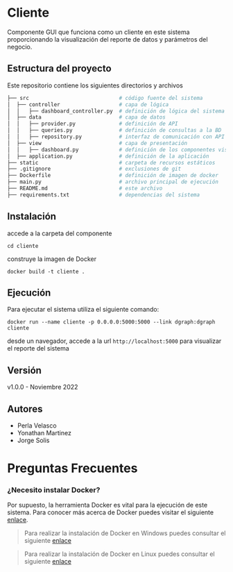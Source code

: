 # Cliente

Componente GUI que funciona como un cliente en este sistema proporcionando la visualización del reporte de datos y parámetros del negocio.

## Estructura del proyecto

Este repositorio contiene los siguientes directorios y archivos

```bash
├── src                             # código fuente del sistema
│  ├── controller                   # capa de lógica
│  │   ├── dashboard_controller.py  # definición de lógica del sistema
│  ├── data                         # capa de datos
│  │   ├── provider.py              # definición de API
│  │   ├── queries.py               # definición de consultas a la BD
│  │   ├── repository.py            # interfaz de comunicación con API
│  ├── view                         # capa de presentación
│  │   ├── dashboard.py             # definición de los componentes visuales
│  ├── application.py               # definición de la aplicación
├── static                          # carpeta de recursos estáticos
├── .gitignore                      # exclusiones de git
├── Dockerfile                      # definición de imagen de docker
├── main.py                         # archivo principal de ejecución
├── README.md                       # este archivo
├── requirements.txt                # dependencias del sistema
```

## Instalación

accede a la carpeta del componente

`cd cliente`

construye la imagen de Docker

```shell
docker build -t cliente .
```

## Ejecución

Para ejecutar el sistema utiliza el siguiente comando:

```shell
docker run --name cliente -p 0.0.0.0:5000:5000 --link dgraph:dgraph cliente
```

desde un navegador, accede a la url `http://localhost:5000` para visualizar el reporte del sistema

## Versión

v1.0.0 - Noviembre 2022

## Autores

- Perla Velasco
- Yonathan Martinez
- Jorge Solis

# Preguntas Frecuentes

### ¿Necesito instalar Docker?

Por supuesto, la herramienta Docker es vital para la ejecución de este sistema. Para conocer más acerca de Docker puedes visitar el siguiente [enlace](https://medium.com/@javiervivanco/que-es-docker-79d506f7b2fc).

> Para realizar la instalación de Docker en Windows puedes consultar el siguiente [enlace](https://medium.com/@tushar0618/installing-docker-desktop-on-window-10-501e594fc5eb)


> Para realizar la instalación de Docker en Linux puedes consultar el siguiente [enlace](https://www.digitalocean.com/community/tutorials/how-to-install-and-use-docker-on-ubuntu-20-04-es)